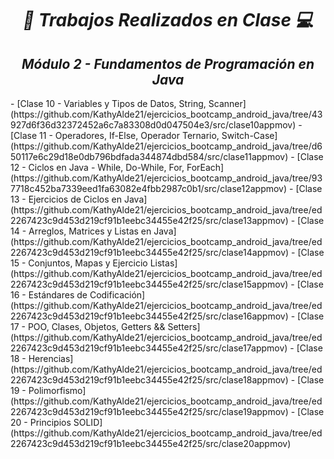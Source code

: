 **_<h1 align="center" class="text-primary">:vulcan_salute: Trabajos Realizados en Clase :computer:</h1>_**
**_<h2 align="center" class="text-success">Módulo 2 - Fundamentos de Programación en Java</h2>_**
<div class="d-flex p-2 bd-primary">
- [Clase 10 - Variables y Tipos de Datos, String, Scanner](https://github.com/KathyAlde21/ejercicios_bootcamp_android_java/tree/43927d6f36d32372452a6c7a83308d0d047504e3/src/clase10appmov)
- [Clase 11 - Operadores, If-Else, Operador Ternario, Switch-Case](https://github.com/KathyAlde21/ejercicios_bootcamp_android_java/tree/d650117e6c29d18e0db796bdfada344874dbd584/src/clase11appmov)
- [Clase 12 - Ciclos en Java - While, Do-While, For, ForEach](https://github.com/KathyAlde21/ejercicios_bootcamp_android_java/tree/937718c452ba7339eed1fa63082e4fbb2987c0b1/src/clase12appmov)
- [Clase 13 - Ejercicios de Ciclos en Java](https://github.com/KathyAlde21/ejercicios_bootcamp_android_java/tree/ed2267423c9d453d219cf91b1eebc34455e42f25/src/clase13appmov)
- [Clase 14 - Arreglos, Matrices y Listas en Java](https://github.com/KathyAlde21/ejercicios_bootcamp_android_java/tree/ed2267423c9d453d219cf91b1eebc34455e42f25/src/clase14appmov)
- [Clase 15 - Conjuntos, Mapas y Ejercicio Listas](https://github.com/KathyAlde21/ejercicios_bootcamp_android_java/tree/ed2267423c9d453d219cf91b1eebc34455e42f25/src/clase15appmov)
- [Clase 16 - Estándares de Codificación](https://github.com/KathyAlde21/ejercicios_bootcamp_android_java/tree/ed2267423c9d453d219cf91b1eebc34455e42f25/src/clase16appmov)
- [Clase 17 - POO, Clases, Objetos, Getters && Setters](https://github.com/KathyAlde21/ejercicios_bootcamp_android_java/tree/ed2267423c9d453d219cf91b1eebc34455e42f25/src/clase17appmov)
- [Clase 18 - Herencias](https://github.com/KathyAlde21/ejercicios_bootcamp_android_java/tree/ed2267423c9d453d219cf91b1eebc34455e42f25/src/clase18appmov)
- [Clase 19 - Polimorfismo](https://github.com/KathyAlde21/ejercicios_bootcamp_android_java/tree/ed2267423c9d453d219cf91b1eebc34455e42f25/src/clase19appmov)
- [Clase 20 - Principios SOLID](https://github.com/KathyAlde21/ejercicios_bootcamp_android_java/tree/ed2267423c9d453d219cf91b1eebc34455e42f25/src/clase20appmov)

</div>
